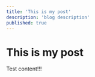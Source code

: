```yaml
---
title: 'This is my post'
description: 'blog description'
published: true
---
```

# This is my post
Test content!!!
